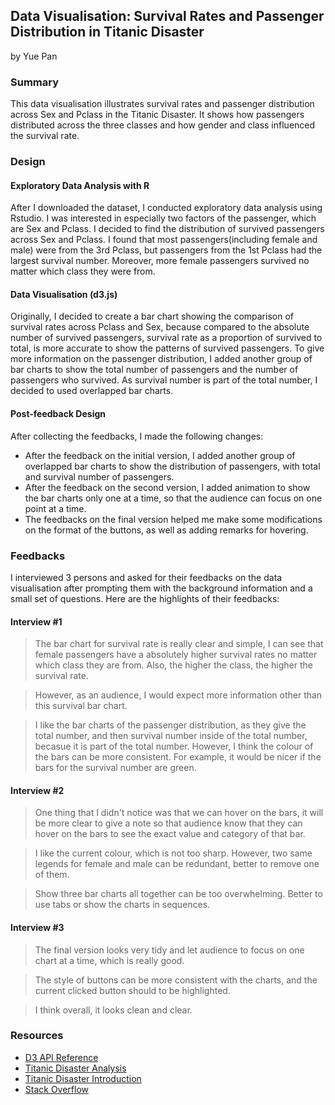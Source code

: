 ## Data Visualisation: Survival Rates and Passenger Distribution in Titanic Disaster
by Yue Pan

### Summary
This data visualisation illustrates survival rates and passenger distribution across Sex and Pclass in the Titanic Disaster. It shows how passengers distributed across the three classes and how gender and class influenced the survival rate.

### Design
#### Exploratory Data Analysis with R
After I downloaded the dataset, I conducted exploratory data analysis using Rstudio. I was interested in especially two factors of the passenger, which are Sex and Pclass. I decided to find the distribution of survived passengers across Sex and Pclass.
I found that most passengers(including female and male) were from the 3rd Pclass, but passengers from the 1st Pclass had the largest survival number. Moreover, more female passengers survived no matter which class they were from. 

#### Data Visualisation (d3.js)
Originally, I decided to create a bar chart showing the comparison of survival rates across Pclass and Sex, because compared to the absolute number of survived passengers, survival rate as a proportion of survived to total, is more accurate to show the patterns of survived passengers.
To give more information on the passenger distribution, I added another group of bar charts to show the total number of passengers and the number of passengers who survived.
As survival number is part of the total number, I decided to used overlapped bar charts.

#### Post-feedback Design
After collecting the feedbacks, I made the following changes:
- After the feedback on the initial version, I added another group of overlapped bar charts to show the distribution of passengers, with total and survival number of passengers. 
- After the feedback on the second version, I added animation to show the bar charts only one at a time, so that the audience can focus on one point at a time. 
- The feedbacks on the final version helped me make some modifications on the format of the buttons, as well as adding remarks for hovering. 

### Feedbacks
I interviewed 3 persons and asked for their feedbacks on the data visualisation after prompting them with the background information and a small set of questions. Here are the highlights of their feedbacks:

#### Interview #1
> The bar chart for survival rate is really clear and simple, I can see that female passengers have a absolutely higher survival rates no matter which class they are from. Also, the higher the class, the higher the survival rate. 

> However, as an audience, I would expect more information other than this survival bar chart.

> I like the bar charts of the passenger distribution, as they give the total number, and then survival number inside of the total number, becasue it is part of the total number. However, I think the colour of the bars can be more consistent. For example, it would be nicer if the bars for the survival number are green. 

#### Interview #2
> One thing that I didn't notice was that we can hover on the bars, it will be more clear to give a note so that audience know that they can hover on the bars to see the exact value and category of that bar.

> I like the current colour, which is not too sharp. However, two same legends for female and male can be redundant, better to remove one of them.

> Show three bar charts all together can be too overwhelming. Better to use tabs or show the charts in sequences. 

#### Interview #3
> The final version looks very tidy and let audience to focus on one chart at a time, which is really good. 

> The style of buttons can be more consistent with the charts, and the current clicked button should to be highlighted. 

> I think overall, it looks clean and clear.

### Resources
- [D3 API Reference](https://github.com/d3/d3/blob/master/API.md)
- [Titanic Disaster Analysis](http://bl.ocks.org/ajaydas/raw/79fdc410599e2cae037af679c921cbb6/)
- [Titanic Disaster Introduction](https://www.kaggle.com/c/titanic)
- [Stack Overflow](http://stackoverflow.com/questions/13573771/adding-a-chart-legend-in-d3)
